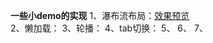 **一些小demo的实现**
1、瀑布流布局：[效果预览](https://5iris5.github.io/Demo/waterfall.html)<br>
2、懒加载：
3、轮播：
4、tab切换：
5、
6、
7、
